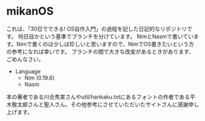 
# mikanOS
これは、「30日でできる! OS自作入門」の過程を記した日記的なリポジトリです。
何日目かという基準でブランチを分けています。
NimとNasmで書いています。Nimで書くのは少しは珍しいと思いますので、NimでOS書きたいという方の参考になれば幸いです。
ブランチの間で大きな改変があるときがあります、ごめんなさい。
* Language
    - Nim (0.19.6)
    - Nasm


本の著者である川合秀実さんやutil/hankaku.txtにあるフォントの作者である平木敬太郎さんと聖人さん、その他参考にさせていただいたサイトさんに感謝申し上げます。
